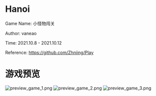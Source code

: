 # Hanoi
Game Name: 小怪物闯关

Author: vaneao

Time: 2021.10.8 - 2021.10.12

Reference: https://github.com/Zhniing/Play

# 游戏预览
![preview_game_1.png](https://i.loli.net/2021/10/12/pRK4lwnEqZStNoP.png)
![preview_game_2.png](https://i.loli.net/2021/10/12/W2HeFG9wAyYlrb1.png)
![preview_game_3.png](https://i.loli.net/2021/10/12/thvUZwSBAmDP263.png)
